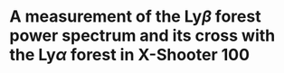 # A measurement of the Ly$\beta$ forest power spectrum and its cross with the Ly$\alpha$ forest in X-Shooter 100

